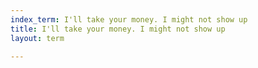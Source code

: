 ```yaml
---
index_term: I'll take your money. I might not show up
title: I'll take your money. I might not show up
layout: term

---
```

